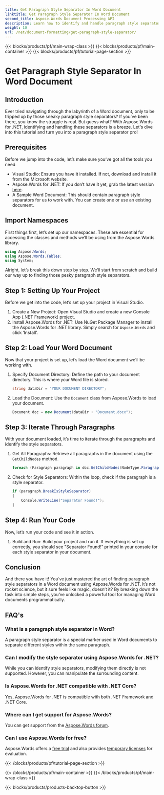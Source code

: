 ```yaml
---
title: Get Paragraph Style Separator In Word Document
linktitle: Get Paragraph Style Separator In Word Document
second_title: Aspose.Words Document Processing API
description: Learn how to identify and handle paragraph style separators in Word documents using Aspose.Words for .NET with this comprehensive, step-by-step tutorial.
weight: 10
url: /net/document-formatting/get-paragraph-style-separator/
---
```


{{< blocks/products/pf/main-wrap-class >}}
{{< blocks/products/pf/main-container >}}
{{< blocks/products/pf/tutorial-page-section >}}

# Get Paragraph Style Separator In Word Document


## Introduction

Ever tried navigating through the labyrinth of a Word document, only to be tripped up by those sneaky paragraph style separators? If you’ve been there, you know the struggle is real. But guess what? With Aspose.Words for .NET, identifying and handling these separators is a breeze. Let's dive into this tutorial and turn you into a paragraph style separator pro!

## Prerequisites

Before we jump into the code, let’s make sure you’ve got all the tools you need:

- Visual Studio: Ensure you have it installed. If not, download and install it from the Microsoft website.
- Aspose.Words for .NET: If you don’t have it yet, grab the latest version [here](https://releases.aspose.com/words/net/).
- A Sample Word Document: This should contain paragraph style separators for us to work with. You can create one or use an existing document.

## Import Namespaces

First things first, let’s set up our namespaces. These are essential for accessing the classes and methods we’ll be using from the Aspose.Words library.

```csharp
using Aspose.Words;
using Aspose.Words.Tables;
using System;
```

Alright, let’s break this down step by step. We’ll start from scratch and build our way up to finding those pesky paragraph style separators.

## Step 1: Setting Up Your Project

Before we get into the code, let’s set up your project in Visual Studio.

1. Create a New Project: Open Visual Studio and create a new Console App (.NET Framework) project.
2. Install Aspose.Words for .NET: Use NuGet Package Manager to install the Aspose.Words for .NET library. Simply search for `Aspose.Words` and click ‘Install’.

## Step 2: Load Your Word Document

Now that your project is set up, let’s load the Word document we’ll be working with.

1. Specify Document Directory: Define the path to your document directory. This is where your Word file is stored.

    ```csharp
    string dataDir = "YOUR DOCUMENT DIRECTORY";
    ```

2. Load the Document: Use the `Document` class from Aspose.Words to load your document.

    ```csharp
    Document doc = new Document(dataDir + "Document.docx");
    ```

## Step 3: Iterate Through Paragraphs

With your document loaded, it’s time to iterate through the paragraphs and identify the style separators.

1. Get All Paragraphs: Retrieve all paragraphs in the document using the `GetChildNodes` method.

    ```csharp
    foreach (Paragraph paragraph in doc.GetChildNodes(NodeType.Paragraph, true))
    ```

2. Check for Style Separators: Within the loop, check if the paragraph is a style separator.

    ```csharp
    if (paragraph.BreakIsStyleSeparator)
    {
        Console.WriteLine("Separator Found!");
    }
    ```

## Step 4: Run Your Code

Now, let’s run your code and see it in action.

1. Build and Run: Build your project and run it. If everything is set up correctly, you should see "Separator Found!" printed in your console for each style separator in your document.

## Conclusion

And there you have it! You’ve just mastered the art of finding paragraph style separators in a Word document using Aspose.Words for .NET. It’s not rocket science, but it sure feels like magic, doesn’t it? By breaking down the task into simple steps, you’ve unlocked a powerful tool for managing Word documents programmatically.

## FAQ's

### What is a paragraph style separator in Word?
A paragraph style separator is a special marker used in Word documents to separate different styles within the same paragraph.

### Can I modify the style separator using Aspose.Words for .NET?
While you can identify style separators, modifying them directly is not supported. However, you can manipulate the surrounding content.

### Is Aspose.Words for .NET compatible with .NET Core?
Yes, Aspose.Words for .NET is compatible with both .NET Framework and .NET Core.

### Where can I get support for Aspose.Words?
You can get support from the [Aspose.Words forum](https://forum.aspose.com/c/words/8).

### Can I use Aspose.Words for free?
Aspose.Words offers a [free trial](https://releases.aspose.com/) and also provides [temporary licenses](https://purchase.aspose.com/temporary-license/) for evaluation.

{{< /blocks/products/pf/tutorial-page-section >}}

{{< /blocks/products/pf/main-container >}}
{{< /blocks/products/pf/main-wrap-class >}}

{{< blocks/products/products-backtop-button >}}
